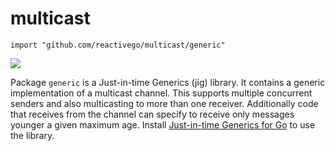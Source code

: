 # multicast

    import "github.com/reactivego/multicast/generic"

[![](https://godoc.org/github.com/reactivego/multicast/generic?status.png)](http://godoc.org/github.com/reactivego/multicast/generic)

Package `generic` is a Just-in-time Generics (jig) library. It contains a generic implementation of a multicast channel. This supports multiple concurrent senders and also multicasting to more than one receiver. Additionally code that receives from the channel can specify to receive only messages younger a given maximum age. Install [Just-in-time Generics for Go](https://github.com/reactivego/jig/) to use the library.
